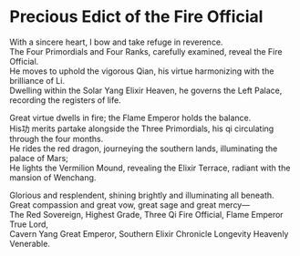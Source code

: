 # Precious Edict of the Fire Official

With a sincere heart, I bow and take refuge in reverence.  
The Four Primordials and Four Ranks, carefully examined, reveal the Fire Official.  
He moves to uphold the vigorous Qian, his virtue harmonizing with the brilliance of Li.  
Dwelling within the Solar Yang Elixir Heaven, he governs the Left Palace, recording the registers of life.  

Great virtue dwells in fire; the Flame Emperor holds the balance.  
His功 merits partake alongside the Three Primordials, his qi circulating through the four months.  
He rides the red dragon, journeying the southern lands, illuminating the palace of Mars;  
He lights the Vermilion Mound, revealing the Elixir Terrace, radiant with the mansion of Wenchang.  

Glorious and resplendent, shining brightly and illuminating all beneath.  
Great compassion and great vow, great sage and great mercy—  
The Red Sovereign, Highest Grade, Three Qi Fire Official, Flame Emperor True Lord,  
Cavern Yang Great Emperor, Southern Elixir Chronicle Longevity Heavenly Venerable.